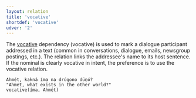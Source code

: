 ```yaml
---
layout: relation
title: 'vocative'
shortdef: 'vocative'
udver: '2'
---
```


The [vocative]() dependency (vocative) is used to mark a dialogue participant addressed in a text (common in conversations, dialogue, emails, newsgroup postings, etc.). The relation links the addressee's name to its host sentence.  If the nominal is clearly vocative in intent, the preference is to use the vocative relation.

~~~ sdparse
Ahmét, kakná íma na drúgono düņó?  
"Ahmet, what exists in the other world?"       
vocative(íma, Ahmét)
~~~ 
<!-- Interlanguage links updated Po 11. listopadu 2024, 20:11:29 CET -->
